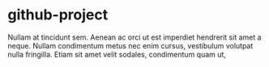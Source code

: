 # github-project


Nullam at tincidunt sem. Aenean ac orci ut est imperdiet hendrerit sit amet a neque. Nullam condimentum metus nec enim cursus, vestibulum volutpat nulla fringilla. Etiam sit amet velit sodales, condimentum quam ut, 
